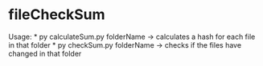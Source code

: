 # fileCheckSum

Usage: 
    * py calculateSum.py folderName -> calculates a hash for each file in that folder 
    * py checkSum.py folderName -> checks if the files have changed in that folder